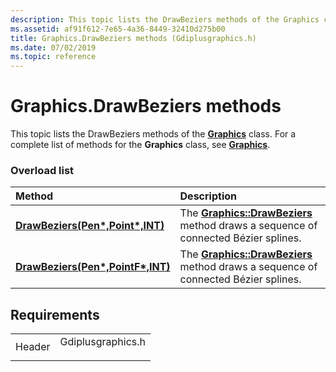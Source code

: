 ```yaml
---
description: This topic lists the DrawBeziers methods of the Graphics class. For a complete list of methods for the Graphics class, see Graphics.
ms.assetid: af91f612-7e65-4a36-8449-32410d275b00
title: Graphics.DrawBeziers methods (Gdiplusgraphics.h)
ms.date: 07/02/2019
ms.topic: reference
---
```


# Graphics.DrawBeziers methods

This topic lists the DrawBeziers methods of the [**Graphics**](/windows/win32/api/gdiplusgraphics/nl-gdiplusgraphics-graphics) class. For a complete list of methods for the **Graphics** class, see [**Graphics**](/windows/win32/api/gdiplusgraphics/nl-gdiplusgraphics-graphics).

### Overload list



| Method                                                                                                          | Description                                                                                                                                                               |
|:----------------------------------------------------------------------------------------------------------------|:--------------------------------------------------------------------------------------------------------------------------------------------------------------------------|
| [**DrawBeziers(Pen\*,Point\*,INT)**](/windows/win32/api/gdiplusgraphics/nf-gdiplusgraphics-graphics-drawbeziers(inconstpen_inconstpoint_inint))   | The [**Graphics::DrawBeziers**](/windows/win32/api/gdiplusgraphics/nf-gdiplusgraphics-graphics-drawbeziers(inconstpen_inconstpoint_inint)) method draws a sequence of connected Bézier splines.<br/>  |
| [**DrawBeziers(Pen\*,PointF\*,INT)**](/previous-versions//ms536147(v=vs.85)) | The [**Graphics::DrawBeziers**](/previous-versions//ms536147(v=vs.85)) method draws a sequence of connected Bézier splines.<br/> |



## Requirements



|                   |                                                                                              |
|-------------------|----------------------------------------------------------------------------------------------|
| Header<br/> | <dl> <dt>Gdiplusgraphics.h</dt> </dl> |



 

 
